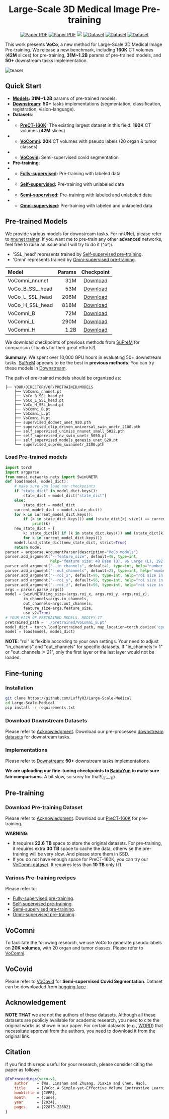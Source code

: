 <div align="center">
<h1>Large-Scale 3D Medical Image Pre-training</h1>

<a href="https://github.com/Luffy03/Large-Scale-Medical"><img src='https://img.shields.io/badge/arXiv-Preprint-red' alt='Paper PDF'></a>
<a href="https://openaccess.thecvf.com/content/CVPR2024/html/Wu_VoCo_A_Simple-yet-Effective_Volume_Contrastive_Learning_Framework_for_3D_Medical_CVPR_2024_paper.html"><img src='https://img.shields.io/badge/CVPR-Conference-red' alt='Paper PDF'></a>
<a href='https://huggingface.co/Luffy503/VoCo/tree/main'><img src='https://img.shields.io/badge/%F0%9F%A4%97%20Hugging%20Face-Models-blue'></a>
<a href='https://huggingface.co/datasets/Luffy503/PreCT-160K'><img src='https://img.shields.io/badge/Dataset-PreCT--160K-green' alt='Dataset'></a>
<a href='https://huggingface.co/datasets/Luffy503/VoComni'><img src='https://img.shields.io/badge/Dataset-VoComni-green' alt='Dataset'></a>
<a href='https://huggingface.co/datasets/Luffy503/VoCovid'><img src='https://img.shields.io/badge/Dataset-VoCovid-green' alt='Dataset'></a>
</div>

This work presents **VoCo**, a new method for Large-Scale 3D Medical Image Pre-training. We release a new benchmark, including **160K** CT volumes (**42M** slices) for pre-training, **31M~1.2B** params of pre-trained models, and **50+** downstream tasks implementation.

![teaser](assets/data.png)

[//]: # (## News)

[//]: # ()
[//]: # (- **2024-10-14:** Paper, code, models, and datasets are all released.)

## Quick Start

- **[Models](https://huggingface.co/Luffy503/VoCo/tree/main):** **31M~1.2B** params of pre-trained models.
- **[Downstream](Downstream):** **50+** tasks implementations (segmentation, classification, registration, vision-language).
- **Datasets**:
- - **[PreCT-160K](https://huggingface.co/datasets/Luffy503/PreCT-160K):** The existing largest dataset in this field: **160K** CT volumes (**42M** slices)
- - **[VoComni](https://huggingface.co/datasets/Luffy503/VoComni):** **20K** CT volumes with pseudo labels (20 organ & tumor classes)
- - **[VoCovid](/Downstream/VoCOVID):** Semi-supervised covid segmentation
- **Pre-training**:
- - **[Fully-supervised](VoComni):** Pre-training with labeled data
- - **[Self-supervised](Self-supervised):** Pre-training with unlabeled data
- - **[Semi-supervised](Semi-supervised):** Pre-training with labeled and unlabeled data
- - **[Omni-supervised](Omni-supervised):** Pre-training with labeled and unlabeled data

## Pre-trained Models

We provide various models for downstream tasks. For nnUNet, please refer to [nnunet trainer](./Downstream/nnUNet). If you want me to pre-train any other **advanced** networks, feel free to raise an issue and I will try to do it (^o^)/.

- 'SSL_head' represents trained by [Self-supervised pre-training](./Self-supervised).
- 'Omni' represents trained by [Omni-supervised pre-training](./Omni-supervised). 

| Model           | Params |                                           Checkpoint                                           |
|:----------------|-------:|:----------------------------------------------------------------------------------------------:|
| VoComni_nnunet  |    31M | [Download](https://huggingface.co/Luffy503/VoCo/resolve/main/VoComni_nnunet.pt?download=true)  |
| VoCo_B_SSL_head |    53M | [Download](https://huggingface.co/Luffy503/VoCo/resolve/main/VoCo_B_SSL_head.pt?download=true) |
| VoCo_L_SSL_head |   206M | [Download](https://huggingface.co/Luffy503/VoCo/resolve/main/VoCo_L_SSL_head.pt?download=true) |
| VoCo_H_SSL_head |   818M | [Download](https://huggingface.co/Luffy503/VoCo/resolve/main/VoCo_H_SSL_head.pt?download=true) |
| VoComni_B       |    72M |    [Download](https://huggingface.co/Luffy503/VoCo/resolve/main/VoComni_B.pt?download=true)    |
| VoComni_L       |   290M |    [Download](https://huggingface.co/Luffy503/VoCo/resolve/main/VoComni_L.pt?download=true)    |
| VoComni_H       |   1.2B |    [Download](https://huggingface.co/Luffy503/VoCo/resolve/main/VoComni_H.pt?download=true)    |

We download checkpoints of previous methods from [SuPreM](https://github.com/MrGiovanni/SuPreM) for comparison (Thanks for their great efforts!).

**Summary**: We spent over 10,000 GPU hours in evaluating 50+ downstream tasks. [SuPreM](https://github.com/MrGiovanni/SuPreM) appears to be the best in **previous methods**. You can try these models in [Downstream](./Downstream).

The path of pre-trained models should be organized as:
```
├── YOUR/DIRECTORY/OF/PRETRAINED/MODELS
    ├── VoComni_nnunet.pt
    ├── VoCo_B_SSL_head.pt
    ├── VoCo_L_SSL_head.pt
    ├── VoCo_H_SSL_head.pt
    ├── VoComni_B.pt
    ├── VoComni_L.pt
    ├── VoComni_H.pt
    ├── supervised_dodnet_unet_920.pth
    ├── supervised_clip_driven_universal_swin_unetr_2100.pth
    ├── self_supervised_unimiss_nnunet_small_5022.pth
    ├── self_supervised_nv_swin_unetr_5050.pt
    ├── self_supervised_models_genesis_unet_620.pt
    └── supervised_suprem_swinunetr_2100.pth
```

### Load Pre-trained models
```python
import torch
import argparse
from monai.networks.nets import SwinUNETR
def load(model, model_dict):
    # make sure you load our checkpoints
    if "state_dict" in model_dict.keys():
        state_dict = model_dict["state_dict"]
    else:
        state_dict = model_dict
    current_model_dict = model.state_dict()
    for k in current_model_dict.keys():
        if (k in state_dict.keys()) and (state_dict[k].size() == current_model_dict[k].size()):
            print(k)
    new_state_dict = {
        k: state_dict[k] if (k in state_dict.keys()) and (state_dict[k].size() == current_model_dict[k].size()) else current_model_dict[k]
        for k in current_model_dict.keys()}
    model.load_state_dict(new_state_dict, strict=True)
    return model
parser = argparse.ArgumentParser(description="VoCo models")
parser.add_argument("--feature_size", default=48, type=int,
                    help="feature size: 48 Base (B), 96 Large (L), 192 Huge (H)")
parser.add_argument("--in_channels", default=1, type=int, help="number of input channels")
parser.add_argument("--out_channels", default=21, type=int, help="number of output channels")
parser.add_argument("--roi_x", default=96, type=int, help="roi size in x direction")
parser.add_argument("--roi_y", default=96, type=int, help="roi size in y direction")
parser.add_argument("--roi_z", default=96, type=int, help="roi size in z direction")
args = parser.parse_args()
model = SwinUNETR(img_size=(args.roi_x, args.roi_y, args.roi_z),
        in_channels=args.in_channels,
        out_channels=args.out_channels,
        feature_size=args.feature_size,
        use_v2=True)
# YOUR PATH OF PRETRAINED MODELS. MODIFY IT
pretrained_path = './pretrained/VoComni_B.pt'
model_dict = torch.load(pretrained_path, map_location=torch.device('cpu'))
model = load(model, model_dict)
```
**NOTE**: "roi" is flexible according to your own settings. Your need to adjust "in_channels" and "out_channels" for specific datasets. If "in_channels != 1" or "out_channels != 21", only the first layer or the last layer would not be loaded.

## Fine-tuning

### Installation

```bash
git clone https://github.com/Luffy03/Large-Scale-Medical
cd Large-Scale-Medical
pip install -r requirements.txt
```

### Download Downstream Datasets

Please refer to [Acknowledgment](#Acknowledgment). Download our pre-processed [downstream datasets](https://huggingface.co/datasets/Luffy503/VoCo_Downstream) for downstream tasks.

### Implementations
Please refer to [Downstream](./Downstream): **50+** downstream tasks implementations.

**We are uploading our fine-tuning checkpoints to [BaiduYun](https://pan.baidu.com/s/1w75cJWoWfCt2FSjMDYl1FA?pwd=r1rp) to make sure fair comparisons**. A bit slow, so sorry for that!(╥﹏╥)

## Pre-training <a name="Pre-training"></a>

### Download Pre-training Dataset

Please refer to [Acknowledgment](#Acknowledgment). Download our  [PreCT-160K](https://huggingface.co/datasets/Luffy503/PreCT-160K) for pre-training.

**WARNING**: 
- It requires **22.6 TB** space to store the original datasets. For pre-training, it requires extra **30 TB** space to cache the data, otherwise the pre-training will be very slow. And please store them in SSD.
- If you do not have enough space for PreCT-160K, you can try our [VoComni dataset](https://huggingface.co/datasets/Luffy503/VoComni). It requires less than **10 TB** only (?).

### Various Pre-training recipes

Please refer to:

- [Fully-supervised pre-training](./VoComni/).
- [Self-supervised pre-training](./Self-supervised/).
- [Semi-supervised pre-training](./Semi-supervised).
- [Omni-supervised pre-training](./Omni-supervised/). 


## VoComni

To facilitate the following research, we use VoCo to generate pseudo labels on **20K volumes**, with 20 organ and tumor classes. Please refer to [VoComni](./VoComni).

## VoCovid
Please refer to [VoCovid](Downstream/VoCOVID) for **Semi-supervised Covid Segmentation**. Dataset can be downloaded from [hugging face](https://huggingface.co/datasets/Luffy503/VoCovid).

## Acknowledgement <a name="Acknowledgment"></a>

 **NOTE THAT** we are not the authors of these datasets. Although all these datasets are publicly available for academic research, you need to cite the original works as shown in our paper. For certain datasets (e.g., [WORD](https://github.com/HiLab-git/WORD)) that necessitate approval from the authors, you need to download it from the original link.

## Citation

If you find this repo useful for your research, please consider citing the paper as follows:

```bibtex
@InProceedings{voco-v1,
    author    = {Wu, Linshan and Zhuang, Jiaxin and Chen, Hao},
    title     = {VoCo: A Simple-yet-Effective Volume Contrastive Learning Framework for 3D Medical Image Analysis},
    booktitle = {CVPR},
    month     = {June},
    year      = {2024},
    pages     = {22873-22882}
}
```
